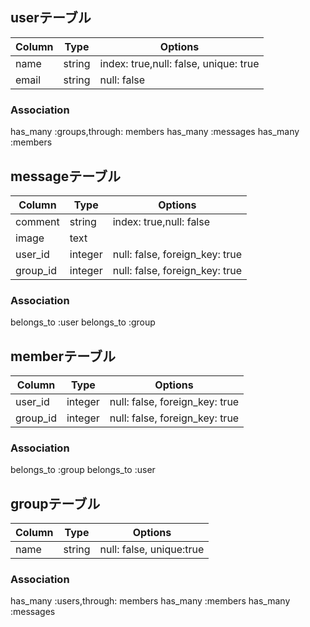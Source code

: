## userテーブル
|Column|Type|Options|
|------|----|-------|
|name|string|index: true,null: false, unique: true|
|email|string|null: false|

### Association
  has_many :groups,through: members
  has_many :messages
  has_many :members


## messageテーブル
|Column|Type|Options|
|------|----|-------|
|comment|string|index: true,null: false|
|image|text||
|user_id|integer|null: false, foreign_key: true|
|group_id|integer|null: false, foreign_key: true|

### Association
  belongs_to :user
  belongs_to :group


## memberテーブル

|Column|Type|Options|
|------|----|-------|
|user_id|integer|null: false, foreign_key: true|
|group_id|integer|null: false, foreign_key: true|

### Association
  belongs_to :group
  belongs_to :user


## groupテーブル

|Column|Type|Options|
|------|----|-------|
|name|string|null: false, unique:true|

### Association
  has_many :users,through: members
  has_many :members
  has_many :messages
